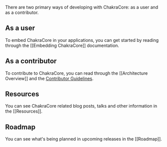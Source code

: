 There are two primary ways of developing with ChakraCore: as a user and as a contributor.  

## As a user

To embed ChakraCore in your applications, you can get started by reading through the [[Embedding ChakraCore]] documentation.

## As a contributor

To contribute to ChakraCore, you can read through the [[Architecture Overview]] and the [Contributor Guidelines](https://github.com/Microsoft/ChakraCore/blob/master/CONTRIBUTING.md).

## Resources
You can see ChakraCore related blog posts, talks and other information in the [[Resources]].

## Roadmap

You can see what's being planned in upcoming releases in the [[Roadmap]].